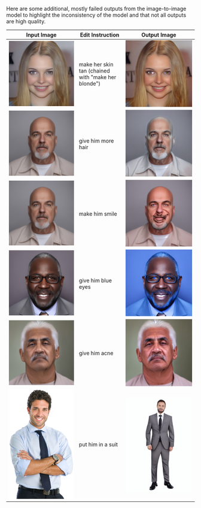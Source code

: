 Here are some additional, mostly failed outputs from the image-to-image model to highlight the inconsistency of the model and that not all outputs are high quality.
 
| Input Image     | Edit Instruction      | Output Image      |
|---------------|---------------|---------------|
| <img src="./input_images/105_blonde.png"/> | make her skin tan (chained with "make her blonde") | <img src="./output_images/105_blonde_tan.png"/>  |
| <img src="./input_images/0_output.png"/> | give him more hair | <img src="./output_images/0_white_hair.png"/>  |
| <img src="./input_images/0_output.png"/> | make him smile | <img src="./output_images/0_smile.png"/>  |
| <img src="./input_images/14_output.png"/> | give him blue eyes | <img src="./output_images/14_modified_eyes.png"/>  |
| <img src="./input_images/199_output.png"/> | give him acne | <img src="./output_images/199_acne.png"/>  |
| <img src="./input_images/more_body.png"/> | put him in a suit | <img src="./output_images/tshirt_in_suit.png"/>  |